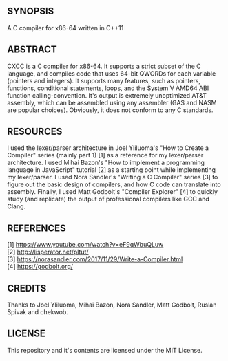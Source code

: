 ## SYNOPSIS
A C compiler for x86-64 written in C++11

## ABSTRACT
CXCC is a C compiler for x86-64. It supports a strict subset of the C language, and compiles code that uses 64-bit QWORDs for each variable (pointers and integers). It supports many features, such as pointers, functions, conditional statements, loops, and the System V AMD64 ABI function calling-convention. It's output is extremely unoptimized AT&T assembly, which can be assembled using any assembler (GAS and NASM are popular choices). Obviously, it does not conform to any C standards.

## RESOURCES
I used the lexer/parser architecture in Joel Yliluoma's "How to Create a Compiler" series (mainly part 1) [1] as a reference for my lexer/parser architecture. I used Mihai Bazon's "How to implement a programming language in JavaScript" tutorial [2] as a starting point while implementing my lexer/parser. I used Nora Sandler's "Writing a C Compiler" series [3] to figure out the basic design of compilers, and how C code can translate into assembly. Finally, I used Matt Godbolt's "Compiler Explorer" [4] to quickly study (and replicate) the output of professional compilers like GCC and Clang.

## REFERENCES
[1] https://www.youtube.com/watch?v=eF9qWbuQLuw \
[2] http://lisperator.net/pltut/ \
[3] https://norasandler.com/2017/11/29/Write-a-Compiler.html \
[4] https://godbolt.org/

## CREDITS
Thanks to Joel Yliluoma, Mihai Bazon, Nora Sandler, Matt Godbolt, Ruslan Spivak and chekwob.

## LICENSE 
This repository and it's contents are licensed under the MIT License.

